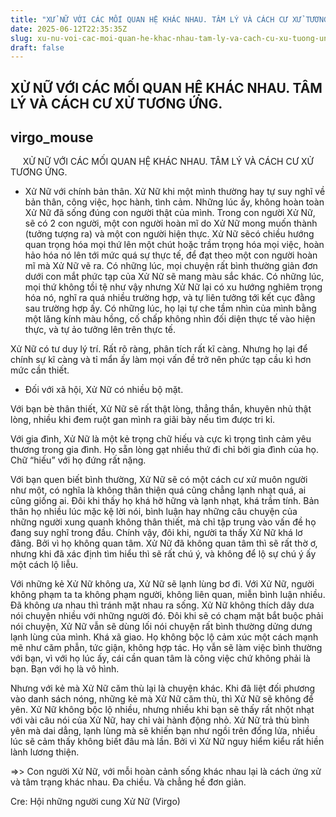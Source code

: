 ```yaml
---
title: "XỬ NỮ VỚI CÁC MỐI QUAN HỆ KHÁC NHAU. TÂM LÝ VÀ CÁCH CƯ XỬ TƯƠNG ỨNG."
date: 2025-06-12T22:35:35Z
slug: xu-nu-voi-cac-moi-quan-he-khac-nhau-tam-ly-va-cach-cu-xu-tuong-ung
draft: false
---
```


## XỬ NỮ VỚI CÁC MỐI QUAN HỆ KHÁC NHAU. TÂM LÝ VÀ CÁCH CƯ XỬ TƯƠNG ỨNG.

## virgo_mouse

​ ​ ​ ​ ​
XỬ NỮ VỚI CÁC MỐI QUAN HỆ KHÁC NHAU. TÂM LÝ VÀ CÁCH CƯ XỬ TƯƠNG ỨNG.​​ 
* Xử Nữ với chính bản thân.​
Xử Nữ khi một mình thường hay tự suy nghĩ về bản thân, công việc, học hành, tình cảm.
Những lúc ấy, không hoàn toàn Xử Nữ đã sống đúng con người thật của mình. Trong con người Xử Nữ, sẽ có 2 con người, một con người hoàn mĩ do Xử Nữ mong muốn thành (tưởng tượng ra) và một con người hiện thực. Xử Nữ sẽcó chiều hướng quan trọng hóa mọi thứ lên một chút hoặc trầm trọng hóa mọi việc, hoàn hảo hóa nó lên tới mức quá sự thực tế, để đạt theo một con người hoàn mĩ mà Xử Nữ vẽ ra.​ Có những lúc, mọi chuyện rất bình thường giản đơn dưới con mắt phức tạp của Xử Nữ sẽ mang màu sắc khác.
 Có những lúc, mọi thứ không tồi tệ như vậy nhưng Xử Nữ lại có xu hướng nghiêm trọng hóa nó, nghĩ ra quá nhiều trường hợp, và tự liên tưởng tới kết cục đằng sau trường hợp ấy.
 Có những lúc, họ lại tự che tầm nhìn của mình bằng một lăng kính màu hồng, cố chấp không nhìn đối diện thực tế vào hiện thực, và tự ảo tưởng lên trên thực tế.

 Xử Nữ có tư duy lý trí. Rất rõ ràng, phân tích rất kĩ càng. Nhưng họ lại để chính sự kĩ càng và tỉ mẩn ấy làm mọi vấn đề trở nên phức tạp cầu kì hơn mức cần thiết.

 * Đối với xã hội, Xử Nữ có nhiều bộ mặt.

 Với bạn bè thân thiết, Xử Nữ sẽ rất thật lòng, thẳng thắn, khuyên nhủ thật lòng, nhiều khi đem ruột gan mình ra giãi bày nếu tìm được tri kỉ.

 Với gia đình, Xử Nữ là một kẻ trọng chữ hiếu và cực kì trọng tình cảm yêu thương trong gia đình. Họ sẵn lòng gạt nhiều thứ đi chỉ bởi gia đình của họ. Chữ “hiếu” với họ đứng rất nặng.

 Với bạn quen biết bình thường, Xử Nữ sẽ có một cách cư xử muôn người như một, có nghĩa là không thân thiện quá cũng chẳng lạnh nhạt quá, ai cũng giống ai. Đôi khi thấy họ khá hờ hững và lạnh nhạt, khá trầm tính. Bản thân họ nhiều lúc mặc kệ lời nói, bình luận hay những câu chuyện của những người xung quanh không thân thiết, mà chỉ tập trung vào vấn đề họ đang suy nghĩ trong đầu. Chính vậy, đôi khi, người ta thấy Xử Nữ khá lơ đãng. Bởi vì họ không quan tâm.
 Xử Nữ đã không quan tâm thì sẽ rất thờ ơ, nhưng khi đã xác định tìm hiểu thì sẽ rất chú ý, và không để lộ sự chú ý ấy một cách lộ liễu.

 Với những kẻ Xử Nữ không ưa, Xử Nữ sẽ lạnh lùng bơ đi. Với Xử Nữ, người không phạm ta ta không phạm người, không liên quan, miễn bình luận nhiều. Đã không ưa nhau thì tránh mặt nhau ra sống.
 Xử Nữ không thích dây dưa nói chuyện nhiều với những người đó. Đôi khi sẽ có chạm mặt bắt buộc phải nói chuyện, Xử Nữ vẫn sẽ dùng lối nói chuyện rất bình thường dửng dưng lạnh lùng của mình. Khá xã giao. 
 Họ không bộc lộ cảm xúc một cách mạnh mẽ như căm phẫn, tức giận, không hợp tác. Họ vẫn sẽ làm việc bình thường với bạn, vì với họ lúc ấy, cái cần quan tâm là công việc chứ không phải là bạn. Bạn với họ là vô hình.

 Nhưng với kẻ mà Xử Nữ căm thù lại là chuyện khác. Khi đã liệt đối phương vào danh sách nóng, những kẻ mà Xử Nữ căm thù, thì Xử Nữ sẽ không để yên.
 Xử Nữ không bộc lộ nhiều, nhưng nhiều khi bạn sẽ thấy rất nhột nhạt với vài câu nói của Xử Nữ, hay chỉ vài hành động nhỏ. Xử Nữ trả thù bình yên mà dai dẳng, lạnh lùng mà sẽ khiến bạn như ngồi trên đống lửa, nhiều lúc sẽ cảm thấy không biết đâu mà lần.
 Bởi vì Xử Nữ nguy hiểm kiểu rất hiền lành lương thiện. 

 =>> Con người Xử Nữ, với mỗi hoàn cảnh sống khác nhau lại là cách ứng xử và tâm trạng khác nhau.
 Đa chiều. Và chẳng hề đơn giản.

Cre: Hội những người cung Xử Nữ (Virgo)​